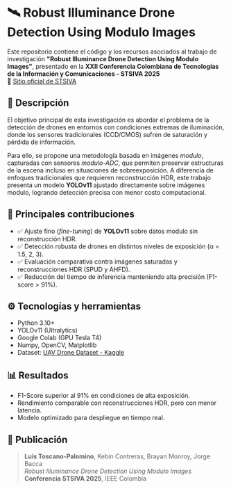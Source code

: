 # 🛰️ Robust Illuminance Drone Detection Using Modulo Images

Este repositorio contiene el código y los recursos asociados al trabajo de investigación **"Robust Illuminance Drone Detection Using Modulo Images"**, presentado en la **XXII Conferencia Colombiana de Tecnologías de la Información y Comunicaciones - STSIVA 2025**  
🔗 [Sitio oficial de STSIVA](https://stsiva.ieee.org.co/)

## 📌 Descripción

El objetivo principal de esta investigación es abordar el problema de la detección de drones en entornos con condiciones extremas de iluminación, donde los sensores tradicionales (CCD/CMOS) sufren de saturación y pérdida de información.

Para ello, se propone una metodología basada en imágenes *modulo*, capturadas con sensores *modulo-ADC*, que permiten preservar estructuras de la escena incluso en situaciones de sobreexposición. A diferencia de enfoques tradicionales que requieren reconstrucción HDR, este trabajo presenta un modelo **YOLOv11** ajustado directamente sobre imágenes modulo, logrando detección precisa con menor costo computacional.

## 🧠 Principales contribuciones

- ✅ Ajuste fino (*fine-tuning*) de **YOLOv11** sobre datos modulo sin reconstrucción HDR.
- ✅ Detección robusta de drones en distintos niveles de exposición (α = 1.5, 2, 3).
- ✅ Evaluación comparativa contra imágenes saturadas y reconstrucciones HDR (SPUD y AHFD).
- ✅ Reducción del tiempo de inferencia manteniendo alta precisión (F1-score > 91%).

## ⚙️ Tecnologías y herramientas

- Python 3.10+
- YOLOv11 (Ultralytics)
- Google Colab (GPU Tesla T4)
- Numpy, OpenCV, Matplotlib
- Dataset: [UAV Drone Dataset - Kaggle](https://www.kaggle.com/datasets/dasmehdixtr/drone-dataset-uav)

## 📊 Resultados

- F1-Score superior al 91% en condiciones de alta exposición.
- Rendimiento comparable con reconstrucciones HDR, pero con menor latencia.
- Modelo optimizado para despliegue en tiempo real.

## 📄 Publicación

> **Luis Toscano-Palomino**, Kebin Contreras, Brayan Monroy, Jorge Bacca  
> _Robust Illuminance Drone Detection Using Modulo Images_  
> **Conferencia STSIVA 2025**, IEEE Colombia

